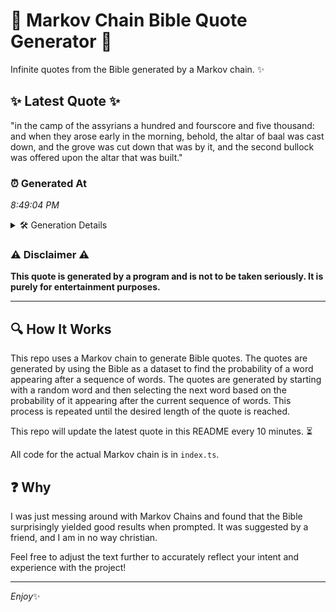 # 📖 Markov Chain Bible Quote Generator 📖

Infinite quotes from the Bible generated by a Markov chain. ✨

## ✨ Latest Quote ✨
"in the camp of the assyrians a hundred and fourscore and five thousand: and when they arose early in the morning, behold, the altar of baal was cast down, and the grove was cut down that was by it, and the second bullock was offered upon the altar that was built."

### ⏰ Generated At
*8:49:04 PM*

<details>
    <summary>🛠️ Generation Details</summary>
    <p>
        <strong>🌱 Seed:</strong> in<br>
        <strong>🔄 Iterations:</strong> 50<br>
        <strong>📜 Context History:</strong><br>[ in ]: the<br>[ in, the ]: camp<br>[ in, the, camp ]: of<br>[ in, the, camp, of ]: the<br>[ in, the, camp, of, the ]: assyrians<br>[ in, the, camp, of, the, assyrians ]: a<br>[ the, camp, of, the, assyrians, a ]: hundred<br>[ camp, of, the, assyrians, a, hundred ]: and<br>[ of, the, assyrians, a, hundred, and ]: fourscore<br>[ the, assyrians, a, hundred, and, fourscore ]: and<br>[ assyrians, a, hundred, and, fourscore, and ]: five<br>[ a, hundred, and, fourscore, and, five ]: thousand:<br>[ hundred, and, fourscore, and, five, thousand: ]: and<br>[ and, fourscore, and, five, thousand:, and ]: when<br>[ fourscore, and, five, thousand:, and, when ]: they<br>[ and, five, thousand:, and, when, they ]: arose<br>[ five, thousand:, and, when, they, arose ]: early<br>[ thousand:, and, when, they, arose, early ]: in<br>[ and, when, they, arose, early, in ]: the<br>[ when, they, arose, early, in, the ]: morning,<br>[ they, arose, early, in, the, morning, ]: behold,<br>[ arose, early, in, the, morning,, behold, ]: the<br>[ early, in, the, morning,, behold,, the ]: altar<br>[ in, the, morning,, behold,, the, altar ]: of<br>[ the, morning,, behold,, the, altar, of ]: baal<br>[ morning,, behold,, the, altar, of, baal ]: was<br>[ behold,, the, altar, of, baal, was ]: cast<br>[ the, altar, of, baal, was, cast ]: down,<br>[ altar, of, baal, was, cast, down, ]: and<br>[ of, baal, was, cast, down,, and ]: the<br>[ baal, was, cast, down,, and, the ]: grove<br>[ was, cast, down,, and, the, grove ]: was<br>[ cast, down,, and, the, grove, was ]: cut<br>[ down,, and, the, grove, was, cut ]: down<br>[ and, the, grove, was, cut, down ]: that<br>[ the, grove, was, cut, down, that ]: was<br>[ grove, was, cut, down, that, was ]: by<br>[ was, cut, down, that, was, by ]: it,<br>[ cut, down, that, was, by, it, ]: and<br>[ down, that, was, by, it,, and ]: the<br>[ that, was, by, it,, and, the ]: second<br>[ was, by, it,, and, the, second ]: bullock<br>[ by, it,, and, the, second, bullock ]: was<br>[ it,, and, the, second, bullock, was ]: offered<br>[ and, the, second, bullock, was, offered ]: upon<br>[ the, second, bullock, was, offered, upon ]: the<br>[ second, bullock, was, offered, upon, the ]: altar<br>[ bullock, was, offered, upon, the, altar ]: that<br>[ was, offered, upon, the, altar, that ]: was<br>[ offered, upon, the, altar, that, was ]: built.<br>
    </p>
</details>

### ⚠️ Disclaimer ⚠️
**This quote is generated by a program and is not to be taken seriously. It is purely for entertainment purposes.**

---

## 🔍 How It Works

This repo uses a Markov chain to generate Bible quotes. The quotes are generated by using the Bible as a dataset to find the probability of a word appearing after a sequence of words. The quotes are generated by starting with a random word and then selecting the next word based on the probability of it appearing after the current sequence of words. This process is repeated until the desired length of the quote is reached.

This repo will update the latest quote in this README every 10 minutes. ⏳

All code for the actual Markov chain is in `index.ts`.

## ❓ Why

I was just messing around with Markov Chains and found that the Bible surprisingly yielded good results when prompted. 
It was suggested by a friend, and I am in no way christian.

Feel free to adjust the text further to accurately reflect your intent and experience with the project!

---

*Enjoy*✨
